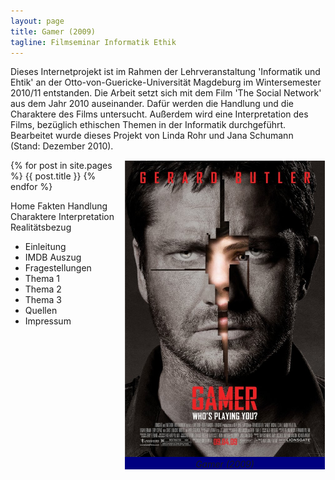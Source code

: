 ```yaml
---
layout: page
title: Gamer (2009)
tagline: Filmseminar Informatik Ethik
---
```


Dieses Internetprojekt ist im Rahmen der Lehrveranstaltung 'Informatik und Ehtik' an der Otto-von-Guericke-Universität Magdeburg im Wintersemester 2010/11 entstanden. Die Arbeit setzt sich mit dem Film 'The Social Network' aus dem Jahr 2010 auseinander. Dafür werden die Handlung und die Charaktere des Films untersucht. Außerdem wird eine Interpretation des Films, bezüglich ethischen Themen in der Informatik durchgeführt. 
Bearbeitet wurde dieses Projekt von Linda Rohr und Jana Schumann (Stand: Dezember 2010). 
<div id="rechts" align="center" style ="float:right; margin:1px; background-color :Navy ;width:320px">
<img src='images/gamer.jpg' alt='Gamer' />
<br />
<i>Gamer (2009)</i>
</div>


{% for post in site.pages %}
{{ post.title }}
{% endfor %}

Home 
Fakten 
Handlung 
Charaktere 
Interpretation 
Realitätsbezug 
* Einleitung
* IMDB Auszug
* Fragestellungen
* Thema 1
* Thema 2
* Thema 3
* Quellen
* Impressum 




